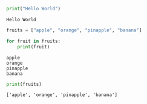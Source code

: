 ```python
print("Hello World")
```

    Hello World



```python
fruits = ["apple", "orange", "pinapple", "banana"]

for fruit in fruits:
    print(fruit)
```

    apple
    orange
    pinapple
    banana



```python
print(fruits)

```

    ['apple', 'orange', 'pinapple', 'banana']



```python

```
